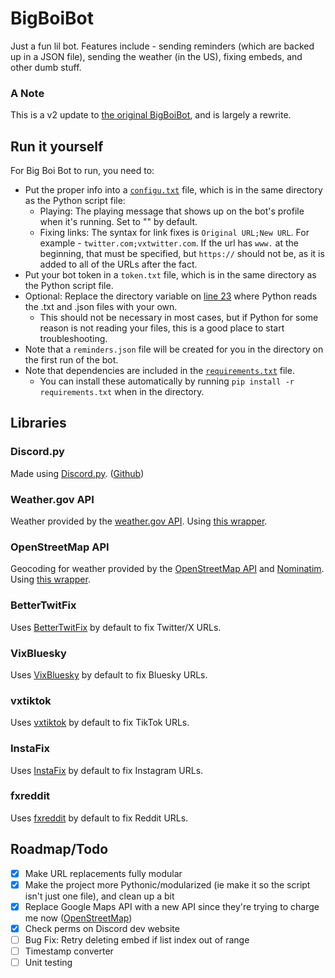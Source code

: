 # BigBoiBot
Just a fun lil bot. Features include - sending reminders (which are backed up in a JSON file), sending the weather (in the US), fixing embeds, and other dumb stuff.

### A Note
This is a v2 update to [the original BigBoiBot](https://github.com/TheGrimlessReaper/BigBoiBot), and is largely a rewrite.

## Run it yourself
For Big Boi Bot to run, you need to:
- Put the proper info into a [`configu.txt`](configu.txt) file, which is in the same directory as the Python script file:
    - Playing: The playing message that shows up on the bot's profile when it's running. Set to "" by default.
    - Fixing links: The syntax for link fixes is `Original URL;New URL`. For example - `twitter.com;vxtwitter.com`. If the url has `www.` at the beginning, that must be specified, but `https://` should not be, as it is added to all of the URLs after the fact.
- Put your bot token in a `token.txt` file, which is in the same directory as the Python script file.
- Optional: Replace the directory variable on [line 23](https://github.com/ripleya1/BigBoiBot/blob/main/bot.py#L23) where Python reads the .txt and .json files with your own.
    - This should not be necessary in most cases, but if Python for some reason is not reading your files, this is a good place to start troubleshooting.
- Note that a `reminders.json` file will be created for you in the directory on the first run of the bot.
- Note that dependencies are included in the [`requirements.txt`](requirements.txt) file.
    - You can install these automatically by running `pip install -r requirements.txt` when in the directory.

## Libraries
### Discord.py
Made using [Discord.py](https://discordpy.readthedocs.io/en/latest/index.html). ([Github](https://github.com/Rapptz/discord.py))

### Weather.gov API
Weather provided by the [weather.gov API](https://www.weather.gov/documentation/services-web-api).
Using [this wrapper](https://github.com/paulokuong/noaa).

### OpenStreetMap API
Geocoding for weather provided by the [OpenStreetMap API](https://wiki.openstreetmap.org/wiki/API) and [Nominatim](https://nominatim.openstreetmap.org/ui/search.html).
Using [this wrapper](https://github.com/mocnik-science/osm-python-tools).

### BetterTwitFix
Uses [BetterTwitFix](https://github.com/dylanpdx/BetterTwitFix) by default to fix Twitter/X URLs.

### VixBluesky
Uses [VixBluesky](https://github.com/Lexedia/VixBluesky) by default to fix Bluesky URLs.

### vxtiktok
Uses [vxtiktok](https://github.com/dylanpdx/vxtiktok) by default to fix TikTok URLs.

### InstaFix
Uses [InstaFix](https://github.com/Wikidepia/InstaFix) by default to fix Instagram URLs.

### fxreddit
Uses [fxreddit](https://github.com/MinnDevelopment/fxreddit) by default to fix Reddit URLs.

## Roadmap/Todo
- [x] Make URL replacements fully modular
- [x] Make the project more Pythonic/modularized (ie make it so the script isn't just one file), and clean up a bit
- [x] Replace Google Maps API with a new API since they're trying to charge me now ([OpenStreetMap](https://github.com/mocnik-science/osm-python-tools))
- [x] Check perms on Discord dev website
- [ ] Bug Fix: Retry deleting embed if list index out of range
- [ ] Timestamp converter
- [ ] Unit testing